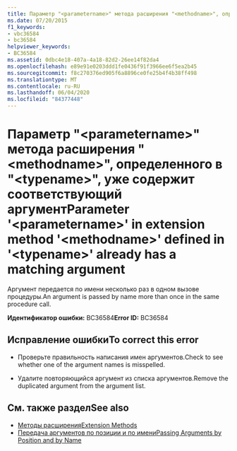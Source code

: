 ```yaml
---
title: Параметр "<parametername>" метода расширения "<methodname>", определенного в "<typename>", уже содержит соответствующий аргумент
ms.date: 07/20/2015
f1_keywords:
- vbc36584
- bc36584
helpviewer_keywords:
- BC36584
ms.assetid: 0dbc4e18-407a-4a18-82d2-26ee14f82da4
ms.openlocfilehash: e89e91e0203ddd1fe0436f91f3966ee6f5ea2b45
ms.sourcegitcommit: f8c270376ed905f6a8896ce0fe25b4f4b38ff498
ms.translationtype: MT
ms.contentlocale: ru-RU
ms.lasthandoff: 06/04/2020
ms.locfileid: "84377448"
---
```

# <a name="parameter-parametername-in-extension-method-methodname-defined-in-typename-already-has-a-matching-argument"></a><span data-ttu-id="955fa-102">Параметр "\<parametername>" метода расширения "\<methodname>", определенного в "\<typename>", уже содержит соответствующий аргумент</span><span class="sxs-lookup"><span data-stu-id="955fa-102">Parameter '\<parametername>' in extension method '\<methodname>' defined in '\<typename>' already has a matching argument</span></span>
<span data-ttu-id="955fa-103">Аргумент передается по имени несколько раз в одном вызове процедуры.</span><span class="sxs-lookup"><span data-stu-id="955fa-103">An argument is passed by name more than once in the same procedure call.</span></span>  
  
 <span data-ttu-id="955fa-104">**Идентификатор ошибки:** BC36584</span><span class="sxs-lookup"><span data-stu-id="955fa-104">**Error ID:** BC36584</span></span>  
  
## <a name="to-correct-this-error"></a><span data-ttu-id="955fa-105">Исправление ошибки</span><span class="sxs-lookup"><span data-stu-id="955fa-105">To correct this error</span></span>  
  
- <span data-ttu-id="955fa-106">Проверьте правильность написания имен аргументов.</span><span class="sxs-lookup"><span data-stu-id="955fa-106">Check to see whether one of the argument names is misspelled.</span></span>  
  
- <span data-ttu-id="955fa-107">Удалите повторяющийся аргумент из списка аргументов.</span><span class="sxs-lookup"><span data-stu-id="955fa-107">Remove the duplicated argument from the argument list.</span></span>  
  
## <a name="see-also"></a><span data-ttu-id="955fa-108">См. также раздел</span><span class="sxs-lookup"><span data-stu-id="955fa-108">See also</span></span>

- [<span data-ttu-id="955fa-109">Методы расширения</span><span class="sxs-lookup"><span data-stu-id="955fa-109">Extension Methods</span></span>](../programming-guide/language-features/procedures/extension-methods.md)
- [<span data-ttu-id="955fa-110">Передача аргументов по позиции и по имени</span><span class="sxs-lookup"><span data-stu-id="955fa-110">Passing Arguments by Position and by Name</span></span>](../programming-guide/language-features/procedures/passing-arguments-by-position-and-by-name.md)

